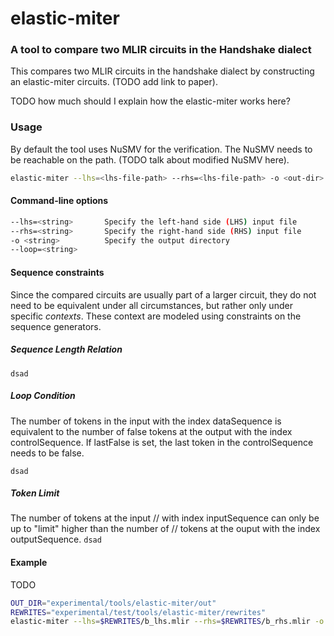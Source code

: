 # elastic-miter
### A tool to compare two MLIR circuits in the Handshake dialect


This compares two MLIR circuits in the handshake dialect by constructing an elastic-miter circuits. (TODO add link to paper).

TODO how much should I explain how the elastic-miter works here?

<!-- This creates an elastic-miter module in the Handshake dialect using two MLIR files as input. Each file must contain exactly one module, and each module must include a single handshake.func. The generated miter MLIR file and JSON config file will be saved in the specified output directory. -->


### Usage
By default the tool uses NuSMV for the verification. The NuSMV needs to be reachable on the path. (TODO talk about modified NuSMV here).



```bash
elastic-miter --lhs=<lhs-file-path> --rhs=<lhs-file-path> -o <out-dir> [--loop=<string>] [--loop_strict=<string>] [--seq_length=<string>] [--token_limit=<string>] [--cex]
```


#### Command-line options

```bash
--lhs=<string>	     Specify the left-hand side (LHS) input file
--rhs=<string>       Specify the right-hand side (RHS) input file
-o <string>	         Specify the output directory
--loop=<string>
```


#### Sequence constraints

Since the compared circuits are usually part of a larger circuit, they do not need to be equivalent under all circumstances, but rather only under specific *contexts*. These context are modeled using constraints on the sequence generators. 

##### Sequence Length Relation

``dsad``
##### Loop Condition
The number of tokens in the
input with the index dataSequence is equivalent to the number of false tokens
at the output with the index controlSequence. If lastFalse is set, the last
token in the controlSequence needs to be false.

``dsad``

##### Token Limit
The number of tokens at the input
// with index inputSequence can only be up to "limit" higher than the number of
// tokens at the ouput with the index outputSequence.
``dsad``

#### Example
TODO
```bash
OUT_DIR="experimental/tools/elastic-miter/out"
REWRITES="experimental/test/tools/elastic-miter/rewrites"
elastic-miter --lhs=$REWRITES/b_lhs.mlir --rhs=$REWRITES/b_rhs.mlir -o $OUT_DIR --seq_length="0+1=3" --seq_length="0=2" --loop_strict=0,1
```

